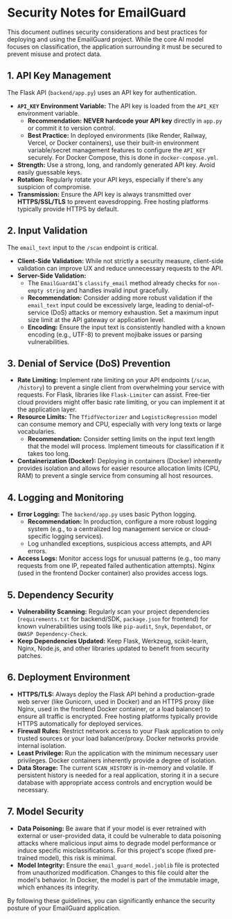 # Security Notes for EmailGuard

This document outlines security considerations and best practices for deploying and using the EmailGuard project. While the core AI model focuses on classification, the application surrounding it must be secured to prevent misuse and protect data.

## 1. API Key Management

The Flask API (`backend/app.py`) uses an API key for authentication.

* **`API_KEY` Environment Variable:** The API key is loaded from the `API_KEY` environment variable.
    * **Recommendation:** **NEVER hardcode your API key** directly in `app.py` or commit it to version control.
    * **Best Practice:** In deployed environments (like Render, Railway, Vercel, or Docker containers), use their built-in environment variable/secret management features to configure the `API_KEY` securely. For Docker Compose, this is done in `docker-compose.yml`.
* **Strength:** Use a strong, long, and randomly generated API key. Avoid easily guessable keys.
* **Rotation:** Regularly rotate your API keys, especially if there's any suspicion of compromise.
* **Transmission:** Ensure the API key is always transmitted over **HTTPS/SSL/TLS** to prevent eavesdropping. Free hosting platforms typically provide HTTPS by default.

## 2. Input Validation

The `email_text` input to the `/scan` endpoint is critical.

* **Client-Side Validation:** While not strictly a security measure, client-side validation can improve UX and reduce unnecessary requests to the API.
* **Server-Side Validation:**
    * The `EmailGuardAI`'s `classify_email` method already checks for `non-empty string` and handles invalid input gracefully.
    * **Recommendation:** Consider adding more robust validation if the `email_text` input could be excessively large, leading to denial-of-service (DoS) attacks or memory exhaustion. Set a maximum input size limit at the API gateway or application level.
    * **Encoding:** Ensure the input text is consistently handled with a known encoding (e.g., UTF-8) to prevent mojibake issues or parsing vulnerabilities.

## 3. Denial of Service (DoS) Prevention

* **Rate Limiting:** Implement rate limiting on your API endpoints (`/scan`, `/history`) to prevent a single client from overwhelming your service with requests. For Flask, libraries like `Flask-Limiter` can assist. Free-tier cloud providers might offer basic rate limiting, or you can implement it at the application layer.
* **Resource Limits:** The `TfidfVectorizer` and `LogisticRegression` model can consume memory and CPU, especially with very long texts or large vocabularies.
    * **Recommendation:** Consider setting limits on the input text length that the model will process. Implement timeouts for classification if it takes too long.
* **Containerization (Docker):** Deploying in containers (Docker) inherently provides isolation and allows for easier resource allocation limits (CPU, RAM) to prevent a single service from consuming all host resources.

## 4. Logging and Monitoring

* **Error Logging:** The `backend/app.py` uses basic Python logging.
    * **Recommendation:** In production, configure a more robust logging system (e.g., to a centralized log management service or cloud-specific logging services).
    * Log unhandled exceptions, suspicious access attempts, and API errors.
* **Access Logs:** Monitor access logs for unusual patterns (e.g., too many requests from one IP, repeated failed authentication attempts). Nginx (used in the frontend Docker container) also provides access logs.

## 5. Dependency Security

* **Vulnerability Scanning:** Regularly scan your project dependencies (`requirements.txt` for backend/SDK, `package.json` for frontend) for known vulnerabilities using tools like `pip-audit`, `Snyk`, `Dependabot`, or `OWASP Dependency-Check`.
* **Keep Dependencies Updated:** Keep Flask, Werkzeug, scikit-learn, Nginx, Node.js, and other libraries updated to benefit from security patches.

## 6. Deployment Environment

* **HTTPS/TLS:** Always deploy the Flask API behind a production-grade web server (like Gunicorn, used in Docker) and an HTTPS proxy (like Nginx, used in the frontend Docker container, or a load balancer) to ensure all traffic is encrypted. Free hosting platforms typically provide HTTPS automatically for deployed services.
* **Firewall Rules:** Restrict network access to your Flask application to only trusted sources or your load balancer/proxy. Docker networks provide internal isolation.
* **Least Privilege:** Run the application with the minimum necessary user privileges. Docker containers inherently provide a degree of isolation.
* **Data Storage:** The current `SCAN_HISTORY` is in-memory and volatile. If persistent history is needed for a real application, storing it in a secure database with appropriate access controls and encryption would be necessary.

## 7. Model Security

* **Data Poisoning:** Be aware that if your model is ever retrained with external or user-provided data, it could be vulnerable to data poisoning attacks where malicious input aims to degrade model performance or induce specific misclassifications. For this project's scope (fixed pre-trained model), this risk is minimal.
* **Model Integrity:** Ensure the `email_guard_model.joblib` file is protected from unauthorized modification. Changes to this file could alter the model's behavior. In Docker, the model is part of the immutable image, which enhances its integrity.

By following these guidelines, you can significantly enhance the security posture of your EmailGuard application.